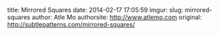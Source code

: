 title: Mirrored Squares
date: 2014-02-17 17:05:59
imgur: 
slug: mirrored-squares
author: Atle Mo
authorsite: http://www.atlemo.com
original: http://subtlepatterns.com/mirrored-squares/
